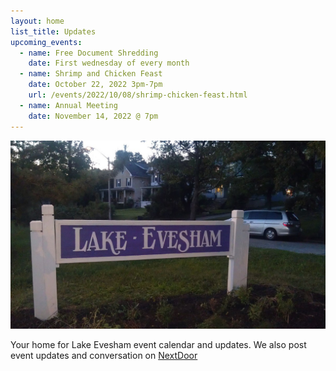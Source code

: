 ```yaml
---
layout: home
list_title: Updates
upcoming_events:
  - name: Free Document Shredding
    date: First wednesday of every month
  - name: Shrimp and Chicken Feast
    date: October 22, 2022 3pm-7pm
    url: /events/2022/10/08/shrimp-chicken-feast.html
  - name: Annual Meeting
    date: November 14, 2022 @ 7pm
---
```


![Lake Evesham Neighborhood Sign](/img/sign.jpg)

Your home for Lake Evesham event calendar and updates. We also post event updates and conversation on [NextDoor](https://nextdoor.com)
